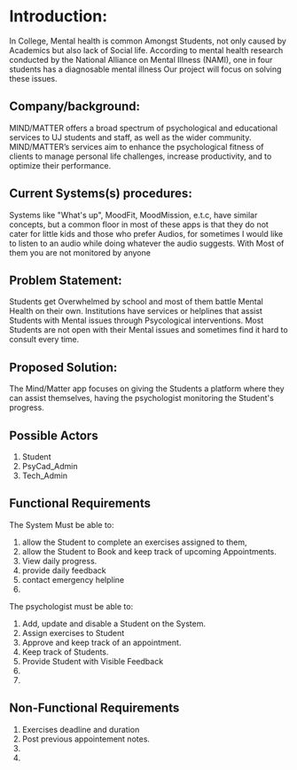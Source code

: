 # Introduction:
In College, Mental health is common Amongst Students, not only caused by Academics but also lack of Social life.
According to mental health research conducted by the National Alliance on Mental Illness (NAMI), one in four students has a diagnosable mental illness
Our project will focus on solving these issues.

## Company/background:
MIND/MATTER offers a broad spectrum of psychological and educational services to UJ students and staff, as well as the wider community.
MIND/MATTER’s services aim to enhance the psychological fitness of clients to manage personal life challenges, increase productivity, and to optimize their performance.

## Current Systems(s) procedures:
Systems like "What's up", MoodFit, MoodMission, e.t.c, have similar concepts, but a common floor in most of these apps is that they do not cater for little kids and those who prefer Audios,
for sometimes I would like to listen to an audio while doing whatever the audio suggests. With Most of them you are not monitored by anyone

## Problem Statement:
Students get Overwhelmed by school and most of them battle Mental Health on their own. Institutions have services or helplines
that assist Students with Mental issues through Psycological interventions.
Most Students are not open with their Mental issues and sometimes find it hard to consult every time.

## Proposed Solution:
The Mind/Matter app focuses on giving the Students a platform where they can assist themselves, 
having the psychologist monitoring the Student's progress.

## Possible Actors
1. Student
1. PsyCad_Admin
1. Tech_Admin

## Functional Requirements
The System Must be able to:
1. allow the Student to complete an exercises assigned to them,
1. allow the Student to Book and keep track of upcoming Appointments.
1. View daily progress.
1. provide daily feedback
1. contact emergency helpline
1. 
The psychologist must be able to:
1. Add, update and disable a Student on the System.
1. Assign exercises to Student
1. Approve and keep track of an appointment.
1. Keep track of Students.
1. Provide Student with Visible Feedback
1. 
1. 


## Non-Functional Requirements
1. Exercises deadline and duration
1. Post previous appointement notes.
1. 
1. 